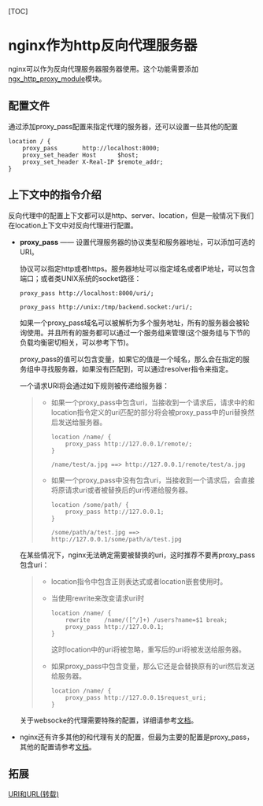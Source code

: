 [TOC]



# nginx作为http反向代理服务器

nginx可以作为反向代理服务器服务器使用。这个功能需要添加[ngx_http_proxy_module](http://nginx.org/en/docs/http/ngx_http_proxy_module.html)模块。



## 配置文件

通过添加proxy_pass配置来指定代理的服务器，还可以设置一些其他的配置

```
location / {
    proxy_pass       http://localhost:8000;
    proxy_set_header Host      $host;
    proxy_set_header X-Real-IP $remote_addr;
}
```



## 上下文中的指令介绍

反向代理中的配置上下文都可以是http、server、location，但是一般情况下我们在location上下文中对反向代理进行配置。

- **proxy_pass** —— 设置代理服务器的协议类型和服务器地址，可以添加可选的URI。

  协议可以指定http或者https。服务器地址可以指定域名或者IP地址，可以包含端口；或者类UNIX系统的socket路径：

  ```
  proxy_pass http://localhost:8000/uri/;
  
  proxy_pass http://unix:/tmp/backend.socket:/uri/;
  ```

  如果一个proxy_pass域名可以被解析为多个服务地址，所有的服务器会被轮询使用。并且所有的服务都可以通过一个服务组来管理(这个服务组与下节的负载均衡密切相关，可以参考下节)。

  proxy_pass的值可以包含变量，如果它的值是一个域名，那么会在指定的服务组中寻找服务器，如果没有匹配到，可以通过resolver指令来指定。

  一个请求URI将会通过如下规则被传递给服务器：

  > - 如果一个proxy_pass中包含uri，当接收到一个请求后，请求中的和location指令定义的uri匹配的部分将会被proxy_pass中的uri替换然后发送给服务器。
  >
  >   ```
  >   location /name/ {
  >       proxy_pass http://127.0.0.1/remote/;
  >   }
  >   
  >   /name/test/a.jpg ==> http://127.0.0.1/remote/test/a.jpg
  >   ```
  >
  > - 如果一个proxy_pass中没有包含uri，当接收到一个请求后，会直接将原请求uri或者被替换后的uri传递给服务器。
  >
  >   ```
  >   location /some/path/ {
  >       proxy_pass http://127.0.0.1;
  >   }
  >   
  >   /some/path/a/test.jpg ==> http://127.0.0.1/some/path/a/test.jpg
  >   ```

  在某些情况下，nginx无法确定需要被替换的uri，这时推荐不要再proxy_pass包含uri：

  > - location指令中包含正则表达式或者location嵌套使用时。
  >
  > - 当使用rewrite来改变请求uri时
  >
  >   ```
  >   location /name/ {
  >       rewrite    /name/([^/]+) /users?name=$1 break;
  >       proxy_pass http://127.0.0.1;
  >   }
  >   ```
  >
  >   这时location中的uri将被忽略，重写后的uri将被发送给服务器。
  >
  > - 如果proxy_pass中包含变量，那么它还是会替换原有的uri然后发送给服务器。
  >
  >   ```
  >   location /name/ {
  >       proxy_pass http://127.0.0.1$request_uri;
  >   }
  >   ```

  关于websocke的代理需要特殊的配置，详细请参考[文档](http://nginx.org/en/docs/http/websocket.html)。

- nginx还有许多其他的和代理有关的配置，但最为主要的配置是proxy_pass，其他的配置请参考[文档](http://nginx.org/en/docs/http/ngx_http_proxy_module.html)。



## 拓展

[URI和URL(转载)](http://www.cnblogs.com/gaojing/archive/2012/02/04/2413626.html)